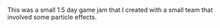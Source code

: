 This was a small 1.5 day game jam that I created with a small team that involved some particle effects.